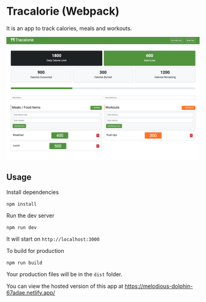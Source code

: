 # Tracalorie (Webpack)

It is an app to track calories, meals and workouts.

<img src="assets/homescreen.png">

## Usage

Install dependencies

```
npm install
```

Run the dev server

```
npm run dev
```

It will start on `http://localhost:3000`

To build for production

```
npm run build
```

Your production files will be in the `dist` folder.

You can view the hosted version of this app at https://melodious-dolphin-67adae.netlify.app/
